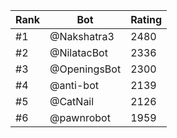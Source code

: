 Rank|Bot|Rating
---|---|---
#1|@Nakshatra3|2480
#2|@NilatacBot|2336
#3|@OpeningsBot|2300
#4|@anti-bot|2139
#5|@CatNail|2126
#6|@pawnrobot|1959
